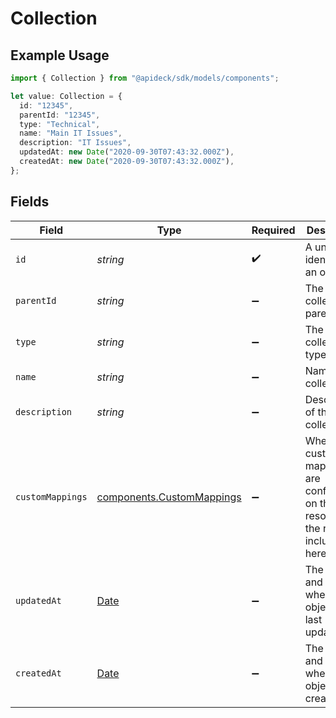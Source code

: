 # Collection

## Example Usage

```typescript
import { Collection } from "@apideck/sdk/models/components";

let value: Collection = {
  id: "12345",
  parentId: "12345",
  type: "Technical",
  name: "Main IT Issues",
  description: "IT Issues",
  updatedAt: new Date("2020-09-30T07:43:32.000Z"),
  createdAt: new Date("2020-09-30T07:43:32.000Z"),
};
```

## Fields

| Field                                                                                         | Type                                                                                          | Required                                                                                      | Description                                                                                   | Example                                                                                       |
| --------------------------------------------------------------------------------------------- | --------------------------------------------------------------------------------------------- | --------------------------------------------------------------------------------------------- | --------------------------------------------------------------------------------------------- | --------------------------------------------------------------------------------------------- |
| `id`                                                                                          | *string*                                                                                      | :heavy_check_mark:                                                                            | A unique identifier for an object.                                                            | 12345                                                                                         |
| `parentId`                                                                                    | *string*                                                                                      | :heavy_minus_sign:                                                                            | The collections's parent ID                                                                   | 12345                                                                                         |
| `type`                                                                                        | *string*                                                                                      | :heavy_minus_sign:                                                                            | The collections's type                                                                        | Technical                                                                                     |
| `name`                                                                                        | *string*                                                                                      | :heavy_minus_sign:                                                                            | Name of the collection                                                                        | Main IT Issues                                                                                |
| `description`                                                                                 | *string*                                                                                      | :heavy_minus_sign:                                                                            | Description of the collection                                                                 | IT Issues                                                                                     |
| `customMappings`                                                                              | [components.CustomMappings](../../models/components/custommappings.md)                        | :heavy_minus_sign:                                                                            | When custom mappings are configured on the resource, the result is included here.             |                                                                                               |
| `updatedAt`                                                                                   | [Date](https://developer.mozilla.org/en-US/docs/Web/JavaScript/Reference/Global_Objects/Date) | :heavy_minus_sign:                                                                            | The date and time when the object was last updated.                                           | 2020-09-30T07:43:32.000Z                                                                      |
| `createdAt`                                                                                   | [Date](https://developer.mozilla.org/en-US/docs/Web/JavaScript/Reference/Global_Objects/Date) | :heavy_minus_sign:                                                                            | The date and time when the object was created.                                                | 2020-09-30T07:43:32.000Z                                                                      |